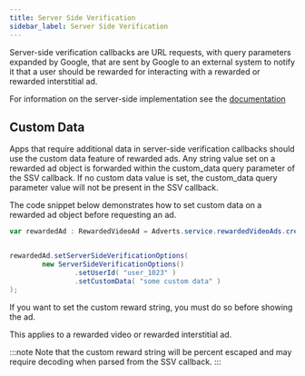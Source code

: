```yaml
---
title: Server Side Verification
sidebar_label: Server Side Verification
---
```


Server-side verification callbacks are URL requests, with query parameters expanded by Google, that are sent by Google to an external system to notify it that a user should be rewarded for interacting with a rewarded or rewarded interstitial ad.

For information on the server-side implementation see the [documentation](https://developers.google.com/admob/android/ssv)

## Custom Data

Apps that require additional data in server-side verification callbacks should use the custom data feature of rewarded ads. Any string value set on a rewarded ad object is forwarded within the custom_data query parameter of the SSV callback. If no custom data value is set, the custom_data query parameter value will not be present in the SSV callback.

The code snippet below demonstrates how to set custom data on a rewarded ad object before requesting an ad.

```actionscript
var rewardedAd : RewardedVideoAd = Adverts.service.rewardedVideoAds.createRewardedVideoAd();


rewardedAd.setServerSideVerificationOptions(
        new ServerSideVerificationOptions()
                .setUserId( "user_1023" )
                .setCustomData( "some custom data" )
);
```

If you want to set the custom reward string, you must do so before showing the ad.

This applies to a rewarded video or rewarded interstitial ad.

:::note
Note that the custom reward string will be percent escaped and may require decoding when parsed from the SSV callback.
:::
